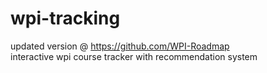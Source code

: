 ﻿# wpi-tracking
 updated version @ https://github.com/WPI-Roadmap <br/>
 interactive wpi course tracker with recommendation system
 
